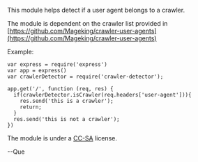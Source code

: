 
This module helps detect if a user agent belongs to a crawler.

The module is dependent on the crawler list provided in [https://github.com/Mageking/crawler-user-agents](https://github.com/Mageking/crawler-user-agents)

Example:

    var express = require('express')
    var app = express()
    var crawlerDetector = require('crawler-detector');

    app.get('/', function (req, res) {
      if(crawlerDetector.isCrawler(req.headers['user-agent'])){
        res.send('this is a crawler');
        return;
      }
      res.send('this is not a crawler');
    })

The module is under a [CC-SA](http://creativecommons.org/licenses/by-sa/3.0/) license.

--Que

